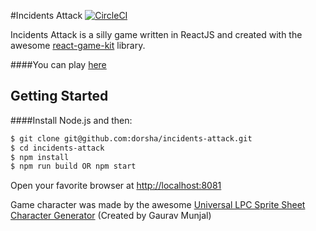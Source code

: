 #Incidents Attack [![CircleCI](https://circleci.com/gh/dorsha/incidents-attack.svg?style=svg)](https://circleci.com/gh/dorsha/incidents-attack)

Incidents Attack is a silly game written in ReactJS and created with the awesome [react-game-kit](https://github.com/FormidableLabs/react-game-kit) library.

####You can play [here](https://incidents-attack.firebaseapp.com)

## Getting Started
####Install Node.js and then:

```sh
$ git clone git@github.com:dorsha/incidents-attack.git
$ cd incidents-attack
$ npm install
$ npm run build OR npm start
```

Open your favorite browser at [http://localhost:8081](http://localhost:8081)

Game character was made by the awesome [Universal LPC Sprite Sheet Character Generator](http://gaurav.munjal.us/Universal-LPC-Spritesheet-Character-Generator) (Created by Gaurav Munjal) 
